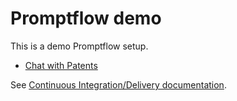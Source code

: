 # Promptflow demo

This is a demo Promptflow setup.

- [Chat with Patents](chat-with-patents)

See [Continuous Integration/Delivery documentation](CI-CD.md).
